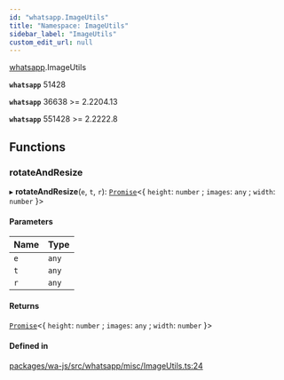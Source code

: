 ```yaml
---
id: "whatsapp.ImageUtils"
title: "Namespace: ImageUtils"
sidebar_label: "ImageUtils"
custom_edit_url: null
---
```


[whatsapp](whatsapp.md).ImageUtils

**`whatsapp`** 51428

**`whatsapp`** 36638 >= 2.2204.13

**`whatsapp`** 551428 >= 2.2222.8

## Functions

### rotateAndResize

▸ **rotateAndResize**(`e`, `t`, `r`): [`Promise`]( https://developer.mozilla.org/en-US/docs/Web/JavaScript/Reference/Global_Objects/Promise )<{ `height`: `number` ; `images`: `any` ; `width`: `number`  }\>

#### Parameters

| Name | Type |
| :------ | :------ |
| `e` | `any` |
| `t` | `any` |
| `r` | `any` |

#### Returns

[`Promise`]( https://developer.mozilla.org/en-US/docs/Web/JavaScript/Reference/Global_Objects/Promise )<{ `height`: `number` ; `images`: `any` ; `width`: `number`  }\>

#### Defined in

[packages/wa-js/src/whatsapp/misc/ImageUtils.ts:24](https://github.com/wppconnect-team/wa-js/blob/main/src/whatsapp/misc/ImageUtils.ts#L24)
